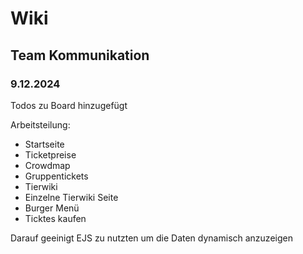 # Wiki
## Team Kommunikation
### 9.12.2024
Todos zu Board hinzugefügt

Arbeitsteilung:

- Startseite
- Ticketpreise
- Crowdmap
- Gruppentickets
- Tierwiki
- Einzelne Tierwiki Seite
- Burger Menü
- Ticktes kaufen

Darauf geeinigt EJS zu nutzten um die Daten dynamisch anzuzeigen